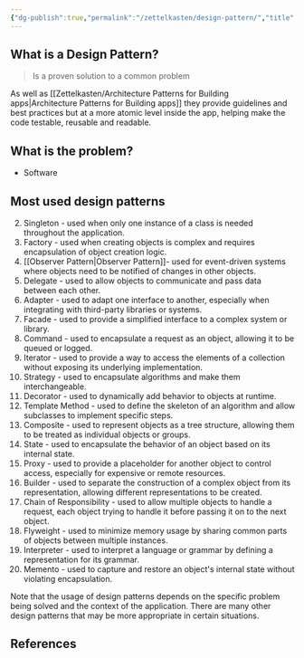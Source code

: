 ```yaml
---
{"dg-publish":true,"permalink":"/zettelkasten/design-pattern/","title":"Design Pattern","tags":["core/tech/fundamentals/design-patterns","status/todo"],"noteIcon":"","created":"2022-10-24T23:09:55.000+01:00"}
---
```




## What is a Design Pattern?
> Is a proven solution to a common problem

As well as [[Zettelkasten/Architecture Patterns for Building apps\|Architecture Patterns for Building apps]] they provide guidelines and best practices but at a more atomic level inside the app, helping make the code testable, reusable and readable.


## What is the problem?
- Software

## Most used design patterns



2. Singleton - used when only one instance of a class is needed throughout the application.
3. Factory - used when creating objects is complex and requires encapsulation of object creation logic.
4. [[Observer Pattern\|Observer Pattern]]- used for event-driven systems where objects need to be notified of changes in other objects.
5. Delegate - used to allow objects to communicate and pass data between each other.
6. Adapter - used to adapt one interface to another, especially when integrating with third-party libraries or systems.
7. Facade - used to provide a simplified interface to a complex system or library.
8. Command - used to encapsulate a request as an object, allowing it to be queued or logged.
9. Iterator - used to provide a way to access the elements of a collection without exposing its underlying implementation.
10. Strategy - used to encapsulate algorithms and make them interchangeable.
11. Decorator - used to dynamically add behavior to objects at runtime.
12. Template Method - used to define the skeleton of an algorithm and allow subclasses to implement specific steps.
13. Composite - used to represent objects as a tree structure, allowing them to be treated as individual objects or groups.
14. State - used to encapsulate the behavior of an object based on its internal state.
15. Proxy - used to provide a placeholder for another object to control access, especially for expensive or remote resources.
16. Builder - used to separate the construction of a complex object from its representation, allowing different representations to be created.
17. Chain of Responsibility - used to allow multiple objects to handle a request, each object trying to handle it before passing it on to the next object.
18. Flyweight - used to minimize memory usage by sharing common parts of objects between multiple instances.
19. Interpreter - used to interpret a language or grammar by defining a representation for its grammar.
20. Memento - used to capture and restore an object's internal state without violating encapsulation.

Note that the usage of design patterns depends on the specific problem being solved and the context of the application. There are many other design patterns that may be more appropriate in certain situations.

## References
